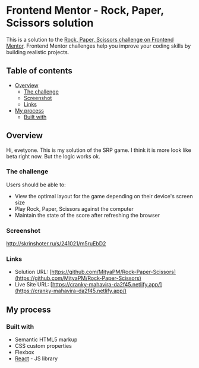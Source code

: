 # Frontend Mentor - Rock, Paper, Scissors solution

This is a solution to the [Rock, Paper, Scissors challenge on Frontend Mentor](https://www.frontendmentor.io/challenges/rock-paper-scissors-game-pTgwgvgH). Frontend Mentor challenges help you improve your coding skills by building realistic projects.

## Table of contents

- [Overview](#overview)
  - [The challenge](#the-challenge)
  - [Screenshot](#screenshot)
  - [Links](#links)
- [My process](#my-process)
  - [Built with](#built-with)

## Overview

Hi, evetyone. This is my solution of the SRP game. I think it is more look like beta right now. But the logic works ok.

### The challenge

Users should be able to:

- View the optimal layout for the game depending on their device's screen size
- Play Rock, Paper, Scissors against the computer
- Maintain the state of the score after refreshing the browser

### Screenshot

http://skrinshoter.ru/s/241021/m5ruEbD2

### Links

- Solution URL: [https://github.com/MityaPM/Rock-Paper-Scissors](https://github.com/MityaPM/Rock-Paper-Scissors)
- Live Site URL: [https://cranky-mahavira-da2f45.netlify.app/](https://cranky-mahavira-da2f45.netlify.app/)

## My process

### Built with

- Semantic HTML5 markup
- CSS custom properties
- Flexbox
- [React](https://reactjs.org/) - JS library
